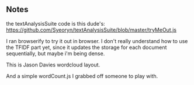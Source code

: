 
## Notes

the textAnalysisSuite code is this dude's:
https://github.com/Syeoryn/textAnalysisSuite/blob/master/tryMeOut.js

I ran browserify to try it out in browser.  I don't really understand how to use the TFIDF part yet, since it updates the storage for each document sequentially, but maybe i'm being dense.

This is Jason Davies wordcloud layout.

And a simple wordCount.js I grabbed off someone to play with.

